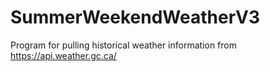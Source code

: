 # SummerWeekendWeatherV3
Program for pulling historical weather information from https://api.weather.gc.ca/
